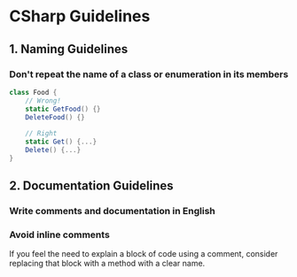 # CSharp Guidelines

## 1. Naming Guidelines
### Don't repeat the name of a class or enumeration in its members

```csharp
class Food {
	// Wrong!
	static GetFood() {}
	DeleteFood() {}
	
	// Right
	static Get() {...}
	Delete() {...}
}
```

## 2. Documentation Guidelines

### Write comments and documentation in English

### Avoid inline comments

If you feel the need to explain a block of code using a comment, consider replacing that block with a method with a clear name.